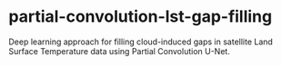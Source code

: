 # partial-convolution-lst-gap-filling
Deep learning approach for filling cloud-induced gaps in satellite Land Surface Temperature data using Partial Convolution U-Net.
